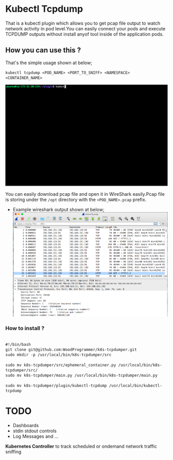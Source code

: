 # Kubectl Tcpdump

That is a kubectl plugin which allows you to get pcap file output to watch network activity in pod level.You can easily connect your pods and execute TCPDUMP outputs without install anyof tool inside of the application pods.

## How you can use this ?
That's the simple usage shown at below;

```
kubectl tcpdump <POD_NAME> <PORT_TO_SNIFF> <NAMESPACE> <CONTAINER_NAME>
```
<img src="./img/dumper.gif"></img>


You can easily download pcap file and open it in WireShark easily.Pcap file is storing under the `/opt` directory with the `<POD_NAME>.pcap` prefix.


* Example wireshark output shown at below;
<img src="./img/wireshark.png"></img>

### How to install ?

```

#!/bin/bash
git clone git@github.com:WoodProgrammer/k8s-tcpdumper.git 
sudo mkdir -p /usr/local/bin/k8s-tcpdumper/src

sudo mv k8s-tcpdumper/src/ephemeral_container.py /usr/local/bin/k8s-tcpdumper/src/
sudo mv k8s-tcpdumper/main.py /usr/local/bin/k8s-tcpdumper/main.py

sudo mv k8s-tcpdumper/plugin/kubectl-tcpdump /usr/local/bin/kubectl-tcpdump

```

# TODO

* Dashboards
* stdin stdout controls
* Log Messages
and ...

<b>Kubernetes Controller</b> to track scheduled or ondemand network traffic sniffing
